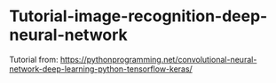 # Tutorial-image-recognition-deep-neural-network

Tutorial from: https://pythonprogramming.net/convolutional-neural-network-deep-learning-python-tensorflow-keras/
